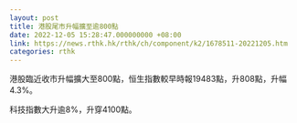 ```yaml
---
layout: post
title: 港股尾市升幅擴至逾800點
date: 2022-12-05 15:28:47.000000000 +08:00
link: https://news.rthk.hk/rthk/ch/component/k2/1678511-20221205.htm
categories: rthk
---
```


港股臨近收市升幅擴大至800點，恒生指數較早時報19483點，升808點，升幅4.3%。

科技指數大升逾8%，升穿4100點。
